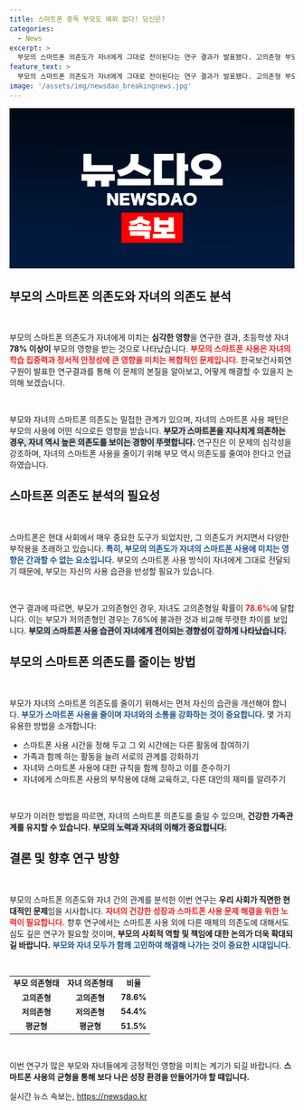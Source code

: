 ```yaml
---
title: 스마트폰 중독 부모도 예외 없다! 당신은?
categories:
  - News
excerpt: >
  부모의 스마트폰 의존도가 자녀에게 그대로 전이된다는 연구 결과가 발표됐다. 고의존형 부모를 둔 자녀의 78%가 같은 문제를 겪고 있으며, 이는 스마트폰 사용 감소를 위한 부모의 노력 필요성을 강조한다.
feature_text: >
  부모의 스마트폰 의존도가 자녀에게 그대로 전이된다는 연구 결과가 발표됐다. 고의존형 부모를 둔 자녀의 78%가 같은 문제를 겪고 있으며, 이는 스마트폰 사용 감소를 위한 부모의 노력 필요성을 강조한다.
image: '/assets/img/newsdao_breakingnews.jpg'
---
```


<p><img src="/assets/img/newsdao_breakingnews.jpg" alt="pcversion 속보" /></p>

<h2 data-ke-size="size26">부모의 스마트폰 의존도와 자녀의 의존도 분석</h2>

<p data-ke-size="size16">&nbsp;</p>

<p>부모의 스마트폰 의존도가 자녀에게 미치는 <strong>심각한 영향</strong>을 연구한 결과, 초등학생 자녀 <strong>78% 이상이</strong> 부모의 영향을 받는 것으로 나타났습니다. <b><span style="color: #ee2323;">부모의 스마트폰 사용은 자녀의 학습 집중력과 정서적 안정성에 큰 영향을 미치는 복합적인 문제입니다.</span></b> 한국보건사회연구원이 발표한 연구결과를 통해 이 문제의 본질을 알아보고, 어떻게 해결할 수 있을지 논의해 보겠습니다. </p>

<p data-ke-size="size16">&nbsp;</p>

<p>부모와 자녀의 스마트폰 의존도는 밀접한 관계가 있으며, 자녀의 스마트폰 사용 패턴은 부모의 사용에 어떤 식으로든 영향을 받습니다. <b><span style="background-color: #21538527;">부모가 스마트폰을 지나치게 의존하는 경우, 자녀 역시 높은 의존도를 보이는 경향이 뚜렷합니다.</span></b> 연구진은 이 문제의 심각성을 강조하며, 자녀의 스마트폰 사용을 줄이기 위해 부모 역시 의존도를 줄여야 한다고 언급하였습니다. </p>

<h2 data-ke-size="size26">스마트폰 의존도 분석의 필요성</h2>

<p data-ke-size="size16">&nbsp;</p>

<p>스마트폰은 현대 사회에서 매우 중요한 도구가 되었지만, 그 의존도가 커지면서 다양한 부작용을 초래하고 있습니다. <b><span style="color: #1a5490;">특히, 부모의 의존도가 자녀의 스마트폰 사용에 미치는 영향은 간과할 수 없는 요소입니다.</span></b> 부모의 스마트폰 사용 방식이 자녀에게 그대로 전달되기 때문에, 부모는 자신의 사용 습관을 반성할 필요가 있습니다.</p>

<p data-ke-size="size16">&nbsp;</p>

<p>연구 결과에 따르면, 부모가 고의존형인 경우, 자녀도 고의존형일 확률이 <b><span style="color: #ee2323;">78.6%</b></span>에 달합니다. 이는 부모가 저의존형인 경우는 7.6%에 불과한 것과 비교해 뚜렷한 차이를 보입니다. <b><span style="background-color: #21538527;">부모의 스마트폰 사용 습관이 자녀에게 전이되는 경향성이 강하게 나타났습니다.</span></b> </p>

<h2 data-ke-size="size26">부모의 스마트폰 의존도를 줄이는 방법</h2>

<p data-ke-size="size16">&nbsp;</p>

<p>부모가 자녀의 스마트폰 의존도를 줄이기 위해서는 먼저 자신의 습관을 개선해야 합니다. <b><span style="color: #1a5490;">부모가 스마트폰 사용을 줄이며 자녀와의 소통을 강화하는 것이 중요합니다.</span></b> 몇 가지 유용한 방법을 소개합니다:</p>

<ul>
  <li>스마트폰 사용 시간을 정해 두고 그 외 시간에는 다른 활동에 참여하기</li>
  <li>가족과 함께 하는 활동을 늘려 서로의 관계를 강화하기</li>
  <li>자녀와 스마트폰 사용에 대한 규칙을 함께 정하고 이를 준수하기</li>
  <li>자녀에게 스마트폰 사용의 부작용에 대해 교육하고, 다른 대안의 재미를 알려주기</li>
</ul>

<p data-ke-size="size16">&nbsp;</p>

<p>부모가 이러한 방법을 따르면, 자녀의 스마트폰 의존도를 줄일 수 있으며, <strong>건강한 가족관계를 유지할 수 있습니다.</strong> <b><span style="background-color: #21538527;">부모의 노력과 자녀의 이해가 중요합니다.</span></b> </p>

<h2 data-ke-size="size26">결론 및 향후 연구 방향</h2>

<p data-ke-size="size16">&nbsp;</p>

<p>부모의 스마트폰 의존도와 자녀 간의 관계를 분석한 이번 연구는 <strong>우리 사회가 직면한 현대적인 문제</strong>임을 시사합니다. <b><span style="color: #ee2323;">자녀의 건강한 성장과 스마트폰 사용 문제 해결을 위한 노력이 필요합니다.</span></b> 향후 연구에서는 스마트폰 사용 외에 다른 매체의 의존도에 대해서도 심도 깊은 연구가 필요할 것이며, <strong>부모의 사회적 역할 및 책임에 대한 논의가 더욱 확대되길 바랍니다.</strong> <b><span style="color: #1a5490;">부모와 자녀 모두가 함께 고민하여 해결해 나가는 것이 중요한 시대입니다.</span></b> </p>

<p data-ke-size="size16">&nbsp;</p>

<table style="width: 100%; border-collapse: collapse;">
  <tr>
    <td style="text-align: center; height: 17px;"><b>부모 의존형태</b></td>
    <td style="text-align: center; height: 17px;"><b>자녀 의존형태</b></td>
    <td style="text-align: center; height: 17px;"><b>비율</b></td>
  </tr>
  <tr>
    <td style="text-align: center; height: 17px;"><b>고의존형</b></td>
    <td style="text-align: center; height: 17px;"><b>고의존형</b></td>
    <td style="text-align: center; height: 17px;"><b>78.6%</b></td>
  </tr>
  <tr>
    <td style="text-align: center; height: 17px;"><b>저의존형</b></td>
    <td style="text-align: center; height: 17px;"><b>저의존형</b></td>
    <td style="text-align: center; height: 17px;"><b>54.4%</b></td>
  </tr>
  <tr>
    <td style="text-align: center; height: 17px;"><b>평균형</b></td>
    <td style="text-align: center; height: 17px;"><b>평균형</b></td>
    <td style="text-align: center; height: 17px;"><b>51.5%</b></td>
  </tr>
</table>

<p data-ke-size="size16">&nbsp;</p> 

<p>이번 연구가 많은 부모와 자녀들에게 긍정적인 영향을 미치는 계기가 되길 바랍니다. <strong>스마트폰 사용의 균형을 통해 보다 나은 성장 환경을 만들어가야 할 때입니다.</strong></p>
실시간 뉴스 속보는, <a href="https://newsdao.kr" rel="dofollow">https://newsdao.kr</a>


